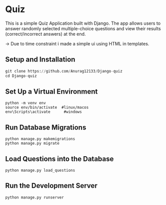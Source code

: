 # Quiz

This is a simple Quiz Application built with Django. The app allows users to answer randomly selected multiple-choice questions and view their results (correct/incorrect answers) at the end.

-> Due to time constraint i made a simple ui using HTML in templates.




## Setup and Installation

```python
git clone https://github.com/Anurag12133/Django-quiz
cd Django-quiz


```

## Set Up a Virtual Environment 

```
python -m venv env
source env/bin/activate  #linux/macos 
env\Scripts\activate      #windows
```

## Run Database Migrations
```
python manage.py makemigrations
python manage.py migrate
```

## Load Questions into the Database
```
python manage.py load_questions
```

## Run the Development Server
```
python manage.py runserver
```

